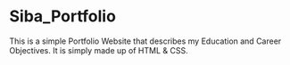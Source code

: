 # Siba_Portfolio
 This is a simple Portfolio Website that describes my Education and Career Objectives. It is simply made up of HTML & CSS.
